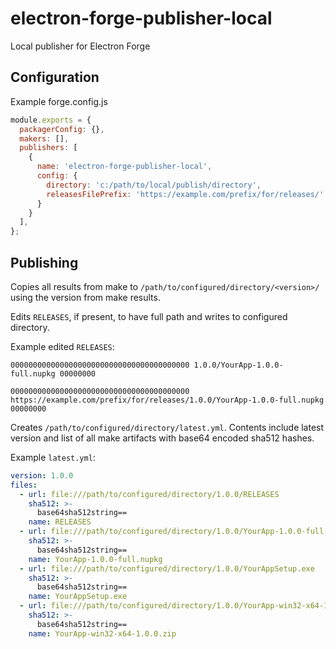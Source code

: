 # electron-forge-publisher-local
Local publisher for Electron Forge

## Configuration

Example forge.config.js

```js
module.exports = {
  packagerConfig: {},
  makers: [],
  publishers: [
    {
      name: 'electron-forge-publisher-local',
      config: {
        directory: 'c:/path/to/local/publish/directory',
        releasesFilePrefix: 'https://example.com/prefix/for/releases/' /* optional */
      }
    }
  ],
};
```

## Publishing

Copies all results from make to `/path/to/configured/directory/<version>/` using the version from make results.

Edits `RELEASES`, if present, to have full path and writes to configured directory.

Example edited `RELEASES`:

```
0000000000000000000000000000000000000000 1.0.0/YourApp-1.0.0-full.nupkg 00000000
```

```
0000000000000000000000000000000000000000 https://example.com/prefix/for/releases/1.0.0/YourApp-1.0.0-full.nupkg 00000000
```



Creates `/path/to/configured/directory/latest.yml`. Contents include latest version and list of all make artifacts with base64 encoded sha512 hashes.

Example `latest.yml`:

```yaml
version: 1.0.0
files:
  - url: file:///path/to/configured/directory/1.0.0/RELEASES
    sha512: >-
      base64sha512string==
    name: RELEASES
  - url: file:///path/to/configured/directory/1.0.0/YourApp-1.0.0-full.nupkg
    sha512: >-
      base64sha512string==
    name: YourApp-1.0.0-full.nupkg
  - url: file:///path/to/configured/directory/1.0.0/YourAppSetup.exe
    sha512: >-
      base64sha512string==
    name: YourAppSetup.exe
  - url: file:///path/to/configured/directory/1.0.0/YourApp-win32-x64-1.0.0.zip
    sha512: >-
      base64sha512string==
    name: YourApp-win32-x64-1.0.0.zip
```

